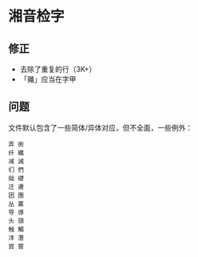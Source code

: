 # 湘音检字

## 修正

- 去除了重复的行（3K+）
- 「攡」应当在字甲

## 问题

文件默认包含了一些简体/异体对应，但不全面，一些例外：

```text
弄 衖
纤 纖
减 減
们 們
础 礎
迁 遷
团 團
丛 叢
导 導
头 頭
触 觸
沣 灃
尝 嘗
```
